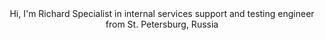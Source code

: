 <div id='header' align="center">
    <b1>Hi, I'm Richard</b1>
    <b3>Specialist in internal services support and testing engineer from St. Petersburg, Russia</b3>
</div>
